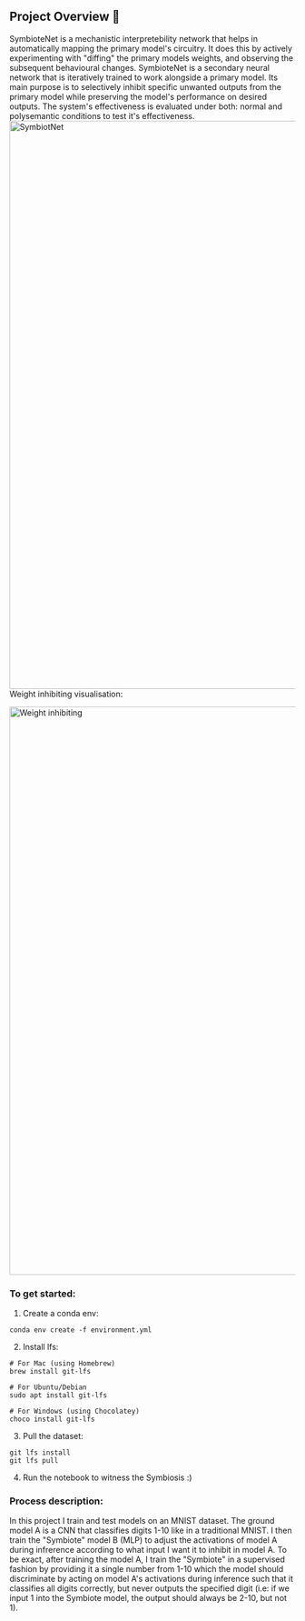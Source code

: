 ## Project Overview 🔎

SymbioteNet is a mechanistic interpretebility network that helps in automatically mapping the primary model's circuitry. It does this by actively experimenting with "diffing" the primary models weights, and observing the subsequent behavioural changes. SymbioteNet is a secondary neural network that is iteratively trained to work alongside a primary model. Its main purpose is to selectively inhibit specific unwanted outputs from the primary model while preserving the model's performance on desired outputs. The system's effectiveness is evaluated under both: normal and polysemantic conditions to test it's effectiveness. 
<img width="1000" alt="SymbiotNet" src="https://github.com/user-attachments/assets/265d3a0e-183d-44da-8dd6-7522ef1a0f0e">
Weight inhibiting visualisation:

<img width="1000" alt="Weight inhibiting" src="https://github.com/user-attachments/assets/c7ec42b0-2bdf-4946-98c6-9bc75c84d15d">

### To get started:
1. Create a conda env:
```
conda env create -f environment.yml

```

2. Install lfs:
```
# For Mac (using Homebrew)
brew install git-lfs

# For Ubuntu/Debian
sudo apt install git-lfs

# For Windows (using Chocolatey)
choco install git-lfs

```

3. Pull the dataset:
```
git lfs install
git lfs pull
```

4. Run the notebook to witness the Symbiosis :)

### Process description:
In this project I train and test models on an MNIST dataset. The ground model A is a CNN that classifies digits 1-10 like in a traditional MNIST. I then train the  "Symbiote" model B (MLP) to adjust the activations of model A during infrerence according to what input I want it to inhibit in model A. To be exact, after training the model A, I train the "Symbiote" in a supervised fashion by providing it a single number from 1-10 which the model should discriminate by acting on model A's activations during inference such that it classifies all digits correctly, but never outputs the specified digit (i.e: if we input 1 into the Symbiote model, the output should always be 2-10, but not 1).

